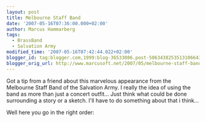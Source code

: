 ```yaml
---
layout: post
title: Melbourne Staff Band
date: '2007-05-16T07:36:00.000+02:00'
author: Marcus Hammarberg
tags:
  - BrassBand
  - Salvation Army
modified_time: '2007-05-16T07:42:44.022+02:00'
blogger_id: tag:blogger.com,1999:blog-36533086.post-5063438253513106643
blogger_orig_url: http://www.marcusoft.net/2007/05/melbourne-staff-band.html
---
```


Got a tip
from a friend about this marvelous appearance from the Melbourne Staff
Band of the Salvation Army. I really the idea of using the band as more
than just a concert outfit... Just think what could be done surrounding
a story or a sketch. I'll have to do something about that i think...

Well here you go in the right order:
















